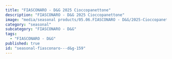 ```yaml
---
title: "FIASCONARO - D&G 2025 Cioccopanettone"
description: "FIASCONARO - D&G 2025 Cioccopanettone"
image: "media/seasonal products/05.06.FIASCONARO - D&G/2025-Cioccopanettone.jpg"
category: "seasonal"
subcategory: "FIASCONARO - D&G"
tags:
  - "FIASCONARO - D&G"
published: true
id: "seasonal-fiasconaro---d&g-159"
---
```

